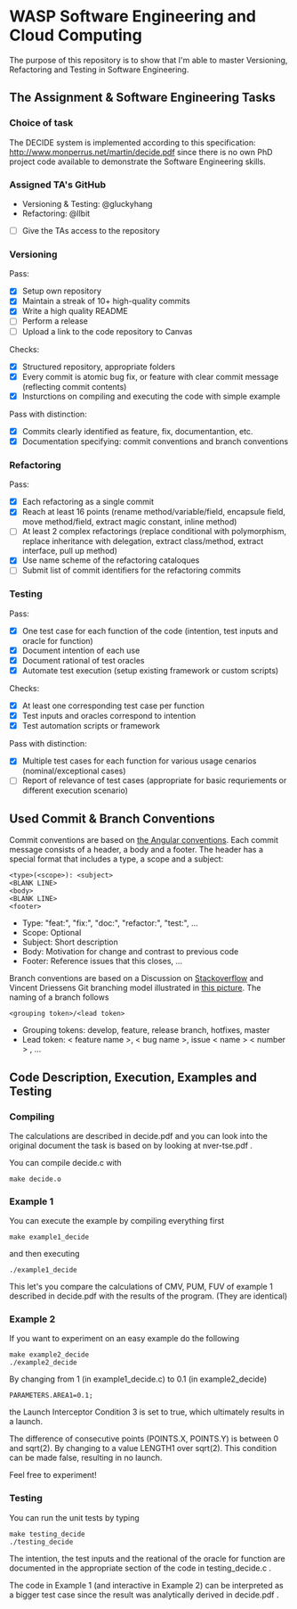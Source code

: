 # WASP Software Engineering and Cloud Computing

The purpose of this repository is to show that I'm able to master Versioning, Refactoring and Testing in Software Engineering.

## The Assignment & Software Engineering Tasks

### Choice of task

The DECIDE system is implemented according to this specification: http://www.monperrus.net/martin/decide.pdf since there is no own PhD project code available to demonstrate the Software Engineering skills.

### Assigned TA's GitHub

- Versioning & Testing:
@gluckyhang
- Refactoring:
@llbit

* [ ] Give the TAs access to the repository

### Versioning

Pass:
* [x] Setup own repository
* [x] Maintain a streak of 10+ high-quality commits
* [x] Write a high quality README
* [ ] Perform a release
* [ ] Upload a link to the code repository to Canvas

Checks:
* [x] Structured repository, appropriate folders
* [x] Every commit is atomic bug fix, or feature with clear commit message (reflecting commit contents)
* [x] Insturctions on compiling and executing the code with simple example

Pass with distinction:
* [x] Commits clearly identified as feature, fix, documentantion, etc.
* [x] Documentation specifying: commit conventions and branch conventions

### Refactoring

Pass:
* [x] Each refactoring as a single commit
* [x] Reach at least 16 points
(rename method/variable/field, encapsule field, move method/field, extract magic constant, inline method)
* [ ] At least 2 complex refactorings
(replace conditional with polymorphism, replace inheritance with delegation, extract class/method, extract interface, pull up method)
* [x] Use name scheme of the refactoring cataloques
* [ ] Submit list of commit identifiers for the refactoring commits

### Testing

Pass:
* [x] One test case for each function of the code (intention, test inputs and oracle for function)
* [x] Document intention of each use
* [x] Document rational of test oracles
* [x] Automate test execution (setup existing framework or custom scripts)

Checks:
* [x] At least one corresponding test case per function
* [x] Test inputs and oracles correspond to intention
* [x] Test automation scripts or framework

Pass with distinction:
* [x] Multiple test cases for each function for various usage cenarios (nominal/exceptional cases)
* [ ] Report of relevance of test cases (appropriate for basic requriements or different execution scenario)

## Used Commit & Branch Conventions

Commit conventions are based on [the Angular conventions](https://github.com/angular/angular/blob/22b96b9/CONTRIBUTING.md#-commit-message-guidelines).
Each commit message consists of a header, a body and a footer. The header has a special format that includes a type, a scope and a subject:

```
<type>(<scope>): <subject>
<BLANK LINE>
<body>
<BLANK LINE>
<footer>
```

- Type: "feat:", "fix:", "doc:", "refactor:", "test:", ...
- Scope: Optional
- Subject: Short description
- Body: Motivation for change and contrast to previous code
- Footer: Reference issues that this closes, ...

Branch conventions are based on a Discussion on [Stackoverflow](https://stackoverflow.com/questions/273695/what-are-some-examples-of-commonly-used-practices-for-naming-git-branches) and Vincent Driessens Git branching model illustrated in [this picture](https://i.stack.imgur.com/tjJCt.png).
The naming of a branch follows

```
<grouping token>/<lead token>
```

- Grouping tokens: develop, feature, release branch, hotfixes, master
- Lead token: < feature name >, < bug name >, issue < name > < number > , ...

## Code Description, Execution, Examples and Testing

### Compiling

The calculations are described in decide.pdf and you can look into the original document the task is based on by looking at nver-tse.pdf .

You can compile decide.c with

```
make decide.o
```

### Example 1

You can execute the example by compiling everything first

```
make example1_decide
```

and then executing

```
./example1_decide
```

This let's you compare the calculations of CMV, PUM, FUV of example 1 described in decide.pdf with the results of the program.
(They are identical)

### Example 2

If you want to experiment on an easy example do the following

```
make example2_decide
./example2_decide
```

By changing from 1 (in example1_decide.c) to 0.1 (in example2_decide)

```
PARAMETERS.AREA1=0.1;
```

the Launch Interceptor Condition 3 is set to true, which ultimately results in a launch.

The difference of consecutive points (POINTS.X, POINTS.Y) is between 0 and sqrt(2). By changing to a value LENGTH1 over sqrt(2). This condition can be made false, resulting in no launch.

Feel free to experiment!

### Testing

You can run the unit tests by typing

```
make testing_decide
./testing_decide
```

The intention, the test inputs and the reational of the oracle for function are documented in the appropriate section of the code in testing_decide.c .

The code in Example 1 (and interactive in Example 2) can be interpreted as a bigger test case since the result was analytically derived in decide.pdf .
